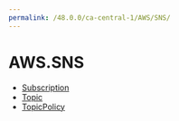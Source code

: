 ```yaml
---
permalink: /48.0.0/ca-central-1/AWS/SNS/
---
```


# AWS.SNS



* [Subscription](Subscription.md)
* [Topic](Topic.md)
* [TopicPolicy](TopicPolicy.md)